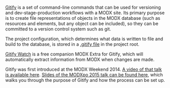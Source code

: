 [Gitify](https://github.com/modmore/Gitify/) is a set of command-line commands that can be used for versioning and dev-stage-production workflows with a MODX site. Its primary purpose is to create file representations of objects in the MODX database (such as resources and elements, but any object can be included), so they can be committed to a version control system such as git.

The project configuration, which determines what data is written to file and build to the database, is stored in a [.gitify file](dot-gitify) in the project root.

[Gitify Watch](https://www.modmore.com/gitifywatch/) is a free companion MODX Extra for Gitify, which will automatically extract information from MODX when changes are made. 

Gitify was first introduced at the MODX Weekend 2014. [A video of that talk is available here](https://video.modmore.com/modx-weekend-2014/sunday-backend/staging-workflow-with-git-and-gitify/). [Slides of the MODXpo 2015 talk can be found here](http://www.slideshare.net/hamstramark1/dev-staging-production-workflow-with-gitify-at-modxpo-2015-in-munich), which walks you through the purpose of Gitify and how the process can be set up.